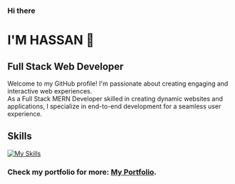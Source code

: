 ### Hi there 

# I'M HASSAN 👋
## Full Stack Web Developer

Welcome to my GitHub profile! I'm passionate about creating engaging and interactive web experiences. <br/>
As a Full Stack MERN Developer skilled in creating dynamic websites and applications, I specialize in end-to-end development for a seamless user experience.

## Skills
[![My Skills](https://skillicons.dev/icons?i=html,css,js,ts,react,next,nodejs,express,mongodb,tailwind,materialui,figma,xd,git,github,vscode)](https://skillicons.dev)

### Check my portfolio for more: [My Portfolio](https://hassanwebdev.vercel.app).
